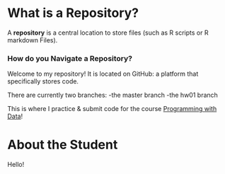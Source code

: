 # What is a Repository?

A **repository** is a central location to store files (such as R scripts or R markdown Files).

### How do you Navigate a Repository?

Welcome to my repository! It is located on GitHub: a platform that specifically stores code.

There are currently two branches:
-the master branch
-the hw01 branch

This is where I practice & submit code for the course [Programming with Data](https://progdata.netlify.app/#about)!

# About the Student

Hello!